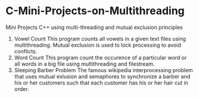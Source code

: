 # C-Mini-Projects-on-Multithreading
Mini Projects C++ using multi-threading and mutual exclusion principles
1. Vowel Count
This program counts all vowels in a given text files using multithreading. Mutual exclusion is used to lock processing to avoid conflicts.
2. Word Count
This program count the occurence of a particular word or all words in a big file using multithreading and filestream.
3. Sleeping Barber Problem
The famous wikipedia interprocessing problem that uses mutual exlusion and semaphores to synchronize a barber and his or her customers such that each customer has his or her hair cut in order.
